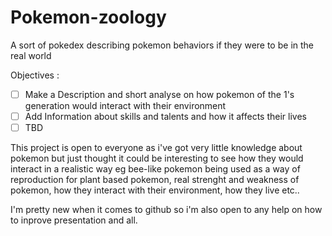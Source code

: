 # Pokemon-zoology
A sort of pokedex describing pokemon behaviors if they were to be in the real world

Objectives :
- [ ]  Make a Description and short analyse on how pokemon of the 1's generation would interact with their environment
- [ ]  Add Information about skills and talents and how it affects their lives
- [ ]  TBD

This project is open to everyone as i've got very little  knowledge about pokemon but just thought it could be interesting to see how they would interact in a realistic way eg bee-like pokemon being used as a way of reproduction for plant based pokemon, real strenght and weakness of pokemon, how they interact with their environment, how they live etc..

I'm pretty new when it comes to github so i'm also open to any help on how to inprove presentation and all.
